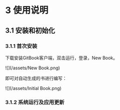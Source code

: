 # 3 使用说明

## 3.1 安装和初始化

### 3.1.1 首次安装

下载安装GitBook客户端，双击运行，登录，New Book。

![](/assets/New Book.png)

即可对自动生成的书进行编写：

![](/assets/Initial Book.png)

### 3.1.2 系统运行及应用更新



